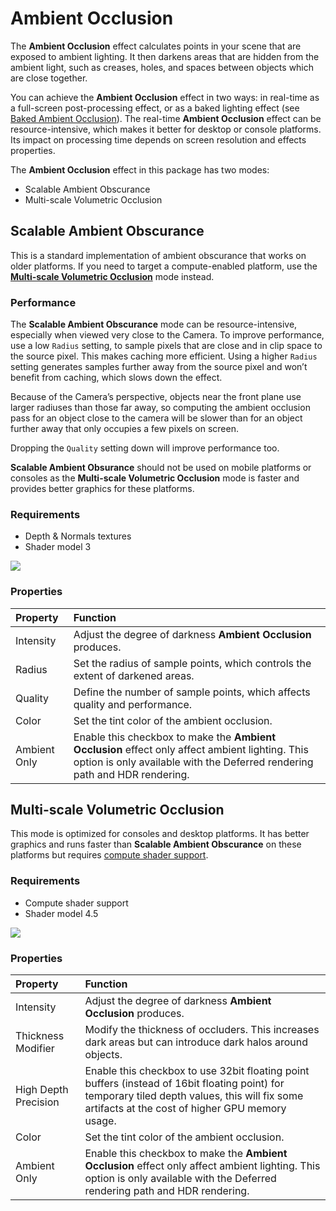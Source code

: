 # Ambient Occlusion

The **Ambient Occlusion** effect calculates points in your scene that are exposed to ambient lighting. It then darkens areas that are hidden from the ambient light, such as creases, holes, and spaces between objects which are close together.

You can achieve the **Ambient Occlusion** effect in two ways: in real-time as a full-screen post-processing effect, or as a baked lighting effect (see [Baked Ambient Occlusion](https://docs.unity3d.com/Manual/LightingBakedAmbientOcclusion.html)). The real-time **Ambient Occlusion** effect can be resource-intensive, which makes it better for desktop or console platforms. Its impact on processing time depends on screen resolution and effects properties.

The **Ambient Occlusion** effect in this package has two modes:

- Scalable Ambient Obscurance
- Multi-scale Volumetric Occlusion

## Scalable Ambient Obscurance

This is a standard implementation of ambient obscurance that works on older platforms. If you need to target a compute-enabled platform, use the [**Multi-scale Volumetric Occlusion**](multi-scale-volumetric-occlusion) mode instead.

### Performance

The **Scalable Ambient Obscurance** mode can be resource-intensive, especially when viewed very close to the Camera. To improve performance, use a low `Radius` setting, to sample pixels that are close and in clip space to the source pixel. This makes caching more efficient. Using a higher `Radius` setting generates samples further away from the source pixel and won’t benefit from caching, which slows down the effect.

Because of the Camera’s perspective, objects near the front plane use larger radiuses than those far away, so computing the ambient occlusion pass for an object close to the camera will be slower than for an object further away that only occupies a few pixels on screen.

Dropping the `Quality` setting down will improve performance too.

**Scalable Ambient Obsurance** should not be used on mobile platforms or consoles as the **Multi-scale Volumetric Occlusion** mode is faster and provides better graphics for these platforms.

### Requirements

- Depth & Normals textures
- Shader model 3


![](images/ssao-1.png)


### Properties

| Property     | Function                                                     |
| :------------ | :------------------------------------------------------------ |
| Intensity    | Adjust the degree of darkness **Ambient Occlusion** produces.                   |
| Radius       | Set the radius of sample points, which controls the extent of darkened areas. |
| Quality      | Define the number of sample points, which affects quality and performance. |
| Color        | Set the tint color of the ambient occlusion.                               |
| Ambient Only | Enable this checkbox to make the **Ambient Occlusion** effect only affect ambient lighting. This option is only available with the Deferred rendering path and HDR rendering. |

<a name="multi-scale-volumetric-occlusion"></a>

## Multi-scale Volumetric Occlusion

This mode is optimized for consoles and desktop platforms. It has better graphics and runs faster than **Scalable Ambient Obscurance** on these platforms but requires [compute shader support](https://docs.unity3d.com/Manual/class-ComputeShader.html).

### Requirements

- Compute shader support
- Shader model 4.5

![](images/ssao-2.png)


### Properties

| Property           | Function                                                     |
| :------------------ | :------------------------------------------------------------ |
| Intensity          | Adjust the degree of darkness **Ambient Occlusion** produces.                  |
| Thickness Modifier | Modify the thickness of occluders. This increases dark areas but can introduce dark halos around objects. |
| High Depth Precision| Enable this checkbox to use 32bit floating point buffers (instead of 16bit floating point) for temporary tiled depth values, this will fix some artifacts at the cost of higher GPU memory usage. |
| Color              | Set the tint color of the ambient occlusion.                                 |
| Ambient Only       | Enable this checkbox to make the **Ambient Occlusion** effect only affect ambient lighting. This option is only available with the Deferred rendering path and HDR rendering. |
